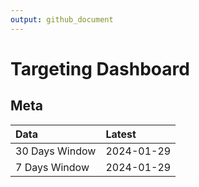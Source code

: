 ```yaml
---
output: github_document
---
```


# Targeting Dashboard



## Meta


|Data           |Latest     |
|:--------------|:----------|
|30 Days Window |2024-01-29 |
|7 Days Window  |2024-01-29 |

